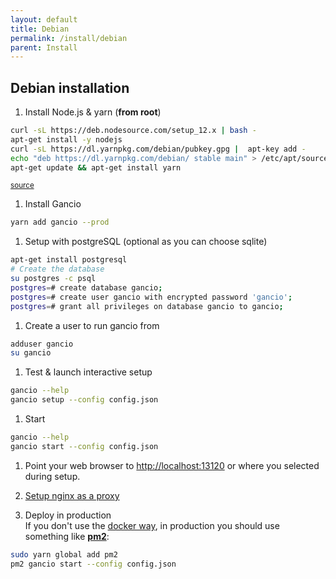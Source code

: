 ```yaml
---
layout: default
title: Debian
permalink: /install/debian
parent: Install
---
```


## Debian installation

1. Install Node.js & yarn (**from root**)
```bash
curl -sL https://deb.nodesource.com/setup_12.x | bash -
apt-get install -y nodejs
curl -sL https://dl.yarnpkg.com/debian/pubkey.gpg |  apt-key add -
echo "deb https://dl.yarnpkg.com/debian/ stable main" > /etc/apt/sources.list.d/yarn.list
apt-get update && apt-get install yarn
```
<small>[source](https://github.com/nodesource/distributions/blob/master/README.md)</small>

1. Install Gancio
```bash
yarn add gancio --prod
```

1. Setup with postgreSQL (optional as you can choose sqlite)
```bash
apt-get install postgresql
# Create the database
su postgres -c psql
postgres=# create database gancio;
postgres=# create user gancio with encrypted password 'gancio';
postgres=# grant all privileges on database gancio to gancio;
```

1. Create a user to run gancio from
```bash
adduser gancio
su gancio
```

1. Test & launch interactive setup
```bash
gancio --help
gancio setup --config config.json
```

1. Start
```bash
gancio --help
gancio start --config config.json
```
1. Point your web browser to [http://localhost:13120](http://localhost:13120) or where you selected during setup.

1. [Setup nginx as a proxy](/install/nginx)

1. Deploy in production  
If you don't use the [docker way](/install/docker), in production you should use something like **[pm2](http://pm2.keymetrics.io/)**:

```bash
sudo yarn global add pm2
pm2 gancio start --config config.json
```
